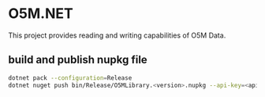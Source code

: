 # O5M.NET
This project provides reading and writing capabilities of O5M Data.

## build and publish nupkg file
```sh
dotnet pack --configuration=Release
dotnet nuget push bin/Release/O5MLibrary.<version>.nupkg --api-key=<api-key>
```
